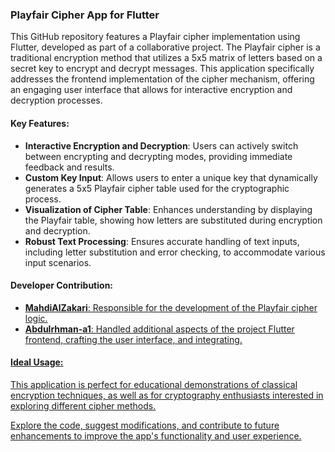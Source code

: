 ### Playfair Cipher App for Flutter

This GitHub repository features a Playfair cipher implementation using Flutter, developed as part of a collaborative project. The Playfair cipher is a traditional encryption method that utilizes a 5x5 matrix of letters based on a secret key to encrypt and decrypt messages. This application specifically addresses the frontend implementation of the cipher mechanism, offering an engaging user interface that allows for interactive encryption and decryption processes.

#### Key Features:
- **Interactive Encryption and Decryption**: Users can actively switch between encrypting and decrypting modes, providing immediate feedback and results.
- **Custom Key Input**: Allows users to enter a unique key that dynamically generates a 5x5 Playfair cipher table used for the cryptographic process.
- **Visualization of Cipher Table**: Enhances understanding by displaying the Playfair table, showing how letters are substituted during encryption and decryption.
- **Robust Text Processing**: Ensures accurate handling of text inputs, including letter substitution and error checking, to accommodate various input scenarios.

#### Developer Contribution:
- **<a href="https://github.com/MahdiAlZakari" target="_blank" rel="noreferrer">MahdiAlZakari**: Responsible for the development of the Playfair cipher logic.
- **<a href="https://github.com/Abdulrhman-a1" target="_blank" rel="noreferrer">Abdulrhman-a1**: Handled additional aspects of the project Flutter frontend, crafting the user interface, and integrating.

#### Ideal Usage:
This application is perfect for educational demonstrations of classical encryption techniques, as well as for cryptography enthusiasts interested in exploring different cipher methods.

Explore the code, suggest modifications, and contribute to future enhancements to improve the app's functionality and user experience.
